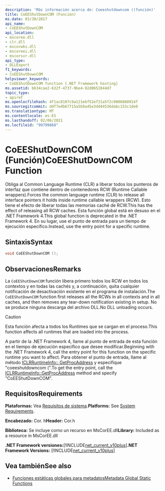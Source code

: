 ```yaml
---
description: 'Más información acerca de: Coeeshutdowncom ((función)'
title: CoEEShutDownCOM (Función)
ms.date: 03/30/2017
api_name:
- CoEEShutDownCOM
api_location:
- mscoree.dll
- clr.dll
- mscorwks.dll
- mscoreei.dll
- mscorsvr.dll
api_type:
- DLLExport
f1_keywords:
- CoEEShutDownCOM
helpviewer_keywords:
- CoEEShutDownCOM function [.NET Framework hosting]
ms.assetid: b634cae2-632f-4737-9be4-92d0652844d7
topic_type:
- apiref
ms.openlocfilehash: 4f1ac8107c9a121ebf52ef21a5f2c9006880914f
ms.sourcegitcommit: ddf7edb67715a5b9a45e3dd44536dabc153c1de0
ms.translationtype: MT
ms.contentlocale: es-ES
ms.lasthandoff: 02/06/2021
ms.locfileid: "99799868"
---
```

# <a name="coeeshutdowncom-function"></a><span data-ttu-id="fe19e-103">CoEEShutDownCOM (Función)</span><span class="sxs-lookup"><span data-stu-id="fe19e-103">CoEEShutDownCOM Function</span></span>

<span data-ttu-id="fe19e-104">Obliga al Common Language Runtime (CLR) a liberar todos los punteros de interfaz que contiene dentro de contenedores RCW (Runtime Callable wrappers).</span><span class="sxs-lookup"><span data-stu-id="fe19e-104">Forces the common language runtime (CLR) to release all interface pointers it holds inside runtime callable wrappers (RCW).</span></span> <span data-ttu-id="fe19e-105">Esto tiene el efecto de liberar todas las memorias caché de RCW.</span><span class="sxs-lookup"><span data-stu-id="fe19e-105">This has the effect of releasing all RCW caches.</span></span> <span data-ttu-id="fe19e-106">Esta función global está en desuso en el .NET Framework 4.</span><span class="sxs-lookup"><span data-stu-id="fe19e-106">This global function is deprecated in the .NET Framework 4.</span></span> <span data-ttu-id="fe19e-107">En su lugar, use el punto de entrada para un tiempo de ejecución específico.</span><span class="sxs-lookup"><span data-stu-id="fe19e-107">Instead, use the entry point for a specific runtime.</span></span>  
  
## <a name="syntax"></a><span data-ttu-id="fe19e-108">Sintaxis</span><span class="sxs-lookup"><span data-stu-id="fe19e-108">Syntax</span></span>  
  
```cpp  
void CoEEShutDownCOM ();  
```  
  
## <a name="remarks"></a><span data-ttu-id="fe19e-109">Observaciones</span><span class="sxs-lookup"><span data-stu-id="fe19e-109">Remarks</span></span>  

 <span data-ttu-id="fe19e-110">La `CoEEShutDownCOM` función libera primero todos los RCW en todos los contextos y en todas las cachés y, a continuación, quita cualquier notificación de desactivación existente en el programa de instalación.</span><span class="sxs-lookup"><span data-stu-id="fe19e-110">The `CoEEShutDownCOM` function first releases all the RCWs in all contexts and in all caches, and then removes any tear-down notification existing in setup.</span></span> <span data-ttu-id="fe19e-111">No se produce ninguna descarga del archivo DLL.</span><span class="sxs-lookup"><span data-stu-id="fe19e-111">No DLL unloading occurs.</span></span>  
  
> [!CAUTION]
> <span data-ttu-id="fe19e-112">Esta función afecta a todos los Runtimes que se cargan en el proceso.</span><span class="sxs-lookup"><span data-stu-id="fe19e-112">This function affects all runtimes that are loaded into the process.</span></span>  
  
 <span data-ttu-id="fe19e-113">A partir de la .NET Framework 4, llame al punto de entrada de esta función en el tiempo de ejecución específico que desee modificar.</span><span class="sxs-lookup"><span data-stu-id="fe19e-113">Beginning with the .NET Framework 4, call the entry point for this function on the specific runtime you want to affect.</span></span> <span data-ttu-id="fe19e-114">Para obtener el punto de entrada, llame al método [ICLRRuntimeInfo:: GetProcAddress](iclrruntimeinfo-getprocaddress-method.md) y especifique "coeeshutdowncom (".</span><span class="sxs-lookup"><span data-stu-id="fe19e-114">To get the entry point, call the [ICLRRuntimeInfo::GetProcAddress](iclrruntimeinfo-getprocaddress-method.md) method and specify "CoEEShutDownCOM".</span></span>  
  
## <a name="requirements"></a><span data-ttu-id="fe19e-115">Requisitos</span><span class="sxs-lookup"><span data-stu-id="fe19e-115">Requirements</span></span>  

 <span data-ttu-id="fe19e-116">**Plataformas:** Vea [Requisitos de sistema](../../get-started/system-requirements.md).</span><span class="sxs-lookup"><span data-stu-id="fe19e-116">**Platforms:** See [System Requirements](../../get-started/system-requirements.md).</span></span>  
  
 <span data-ttu-id="fe19e-117">**Encabezado:** Cor. h</span><span class="sxs-lookup"><span data-stu-id="fe19e-117">**Header:** Cor.h</span></span>  
  
 <span data-ttu-id="fe19e-118">**Biblioteca:** Se incluye como un recurso en MsCorEE.dll</span><span class="sxs-lookup"><span data-stu-id="fe19e-118">**Library:** Included as a resource in MsCorEE.dll</span></span>  
  
 <span data-ttu-id="fe19e-119">**.NET Framework versiones:**[!INCLUDE[net_current_v10plus](../../../../includes/net-current-v10plus-md.md)]</span><span class="sxs-lookup"><span data-stu-id="fe19e-119">**.NET Framework Versions:** [!INCLUDE[net_current_v10plus](../../../../includes/net-current-v10plus-md.md)]</span></span>  
  
## <a name="see-also"></a><span data-ttu-id="fe19e-120">Vea también</span><span class="sxs-lookup"><span data-stu-id="fe19e-120">See also</span></span>

- [<span data-ttu-id="fe19e-121">Funciones estáticas globales para metadatos</span><span class="sxs-lookup"><span data-stu-id="fe19e-121">Metadata Global Static Functions</span></span>](../metadata/metadata-global-static-functions.md)
